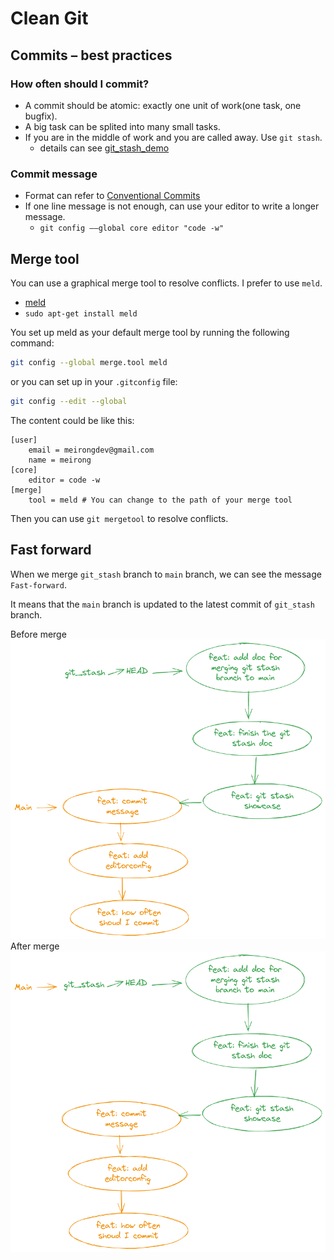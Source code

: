 # Clean Git


## Commits – best practices

### How often should I commit?

- A commit should be atomic: exactly one unit of work(one task, one bugfix).
- A big task can be splited into many small tasks.
- If you are in the middle of work and you are called away. Use `git stash`.
  - details can see [git_stash_demo](./git_stash_demo.md)

### Commit message

- Format can refer to [Conventional Commits](https://www.conventionalcommits.org/en/v1.0.0/)
- If one line message is not enough, can use your editor to write a longer message.
  - `git config ––global core editor "code -w"`

## Merge tool

You can use a graphical merge tool to resolve conflicts. I prefer to use `meld`.

- [meld](https://meldmerge.org/)
- `sudo apt-get install meld`

You set up meld as your default merge tool by running the following command:

```bash
git config --global merge.tool meld
```

or you can set up in your `.gitconfig` file:

```bash
git config --edit --global 
```

The content could be like this:

```properties
[user]
	email = meirongdev@gmail.com
	name = meirong
[core]
	editor = code -w
[merge]
	tool = meld # You can change to the path of your merge tool
```

Then you can use `git mergetool` to resolve conflicts.

## Fast forward

When we merge `git_stash` branch to `main` branch, we can see the message `Fast-forward`. 

It means that the `main` branch is updated to the latest commit of `git_stash` branch.

Before merge
![before_merge](./img/fast_forward/fast_forward.png)
After merge
![after_merge](./img/fast_forward/fast_forward_2.png)
